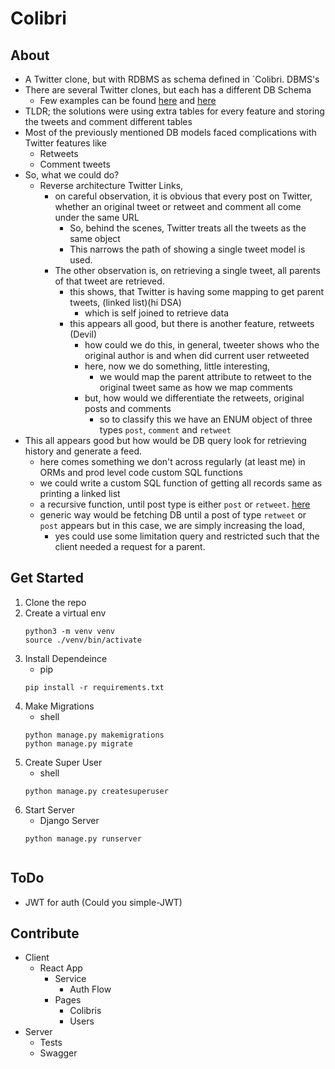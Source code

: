 # Colibri

## About
- A Twitter clone, but with RDBMS as schema defined in `Colibri. DBMS's 
- There are several Twitter clones, but each has a different DB Schema
  - Few examples can be found [here](https://stackoverflow.com/questions/11654420/) and [here](https://stackoverflow.com/questions/3745779/)
- TLDR; the solutions were using extra tables for every feature and storing the tweets and comment different tables
- Most of the previously mentioned DB models faced complications with Twitter features like
  - Retweets
  - Comment tweets
- So, what we could do?
  - Reverse architecture Twitter Links, 
    - on careful observation, it is obvious that every post on Twitter, whether an original tweet or retweet and comment all come under the same URL
      - So, behind the scenes, Twitter treats all the tweets as the same object 
      - This narrows the path of showing a single tweet model is used.
    - The other observation is, on retrieving a single tweet, all parents of that tweet are retrieved.
      - this shows, that Twitter is having some mapping to get parent tweets, (linked list)(hi DSA)
        - which is self joined to retrieve data
      - this appears all good, but there is another feature, retweets (Devil)
        - how could we do this, in general, tweeter shows who the original author is and when did current user retweeted
        - here, now we do something, little interesting, 
          - we would map the parent attribute to retweet to the original tweet same as how we map comments
        - but, how would we differentiate the retweets, original posts and comments 
          - so to classify this we have an ENUM object of three types `post`, `comment` and `retweet`
- This all appears good but how would be DB query look for retrieving history and generate a feed.
  - here comes something we don't across regularly (at least me) in ORMs and prod level code custom SQL functions 
  - we could write a custom SQL function of getting all records same as printing a linked list
  - a recursive function, until post type is either `post` or `retweet`. [here](https://stackoverflow.com/questions/1246725/)
  - generic way would be fetching DB until a post of type `retweet` or `post` appears but in this case, we are simply increasing the load, 
    - yes could use some limitation query and restricted such that the client needed a request for a parent.       

## Get Started
1. Clone the repo 
2. Create a virtual env
    ```
    python3 -m venv venv
    source ./venv/bin/activate 
    ```
3. Install Dependeince
    - pip
    ```
    pip install -r requirements.txt
    ```
4. Make Migrations
    - shell
    ```shell
    python manage.py makemigrations
    python manage.py migrate
    ```
5. Create Super User
    - shell
    ```shell
    python manage.py createsuperuser
    ```
5. Start Server
    - Django Server
    ```
    python manage.py runserver


## ToDo
- JWT for auth (Could you simple-JWT)

## Contribute 
- Client 
  - React App
    - Service
      - Auth Flow
    - Pages
      - Colibris
      - Users
- Server
  - Tests
  - Swagger